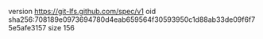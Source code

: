 version https://git-lfs.github.com/spec/v1
oid sha256:708189e0973694780d4eab659564f30593950c1d88ab33de09f6f75e5afe3157
size 156
